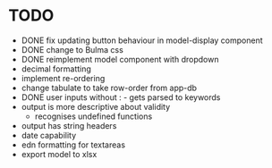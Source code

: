 # TODO

* DONE fix updating button behaviour in model-display component
* DONE change to Bulma css
* DONE reimplement model component with dropdown
* decimal formatting
* implement re-ordering
* change tabulate to take row-order from app-db
* DONE user inputs without : - gets parsed to keywords
* output is more descriptive about validity
  * recognises undefined functions
* output has string headers
* date capability
* edn formatting for textareas
* export model to xlsx
